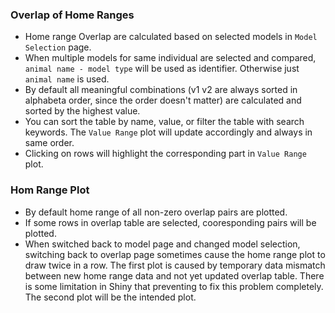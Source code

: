 ### Overlap of Home Ranges
- Home range Overlap are calculated based on selected models in `Model Selection` page.
- When multiple models for same individual are selected and compared, `animal name - model type` will be used as identifier. Otherwise just `animal name` is used.
- By default all meaningful combinations (v1 v2 are always sorted in alphabeta order, since the order doesn't matter) are calculated and sorted by the highest value.
- You can sort the table by name, value, or filter the table with search keywords. The `Value Range` plot will update accordingly and always in same order.
- Clicking on rows will highlight the corresponding part in `Value Range` plot.

### Hom Range Plot
- By default home range of all non-zero overlap pairs are plotted.
- If some rows in overlap table are selected, cooresponding pairs will be plotted.
- When switched back to model page and changed model selection, switching back to overlap page sometimes cause the home range plot to draw twice in a row. The first plot is caused by temporary data mismatch between new home range data and not yet updated overlap table. There is some limitation in Shiny that preventing to fix this problem completely. The second plot will be the intended plot.
